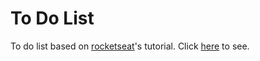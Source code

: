 # To Do List
To do list based on [rocketseat](https://rocketseat.com.br/)'s tutorial.
Click [here](https://ferreira-mariana.github.io/todolist) to see.
